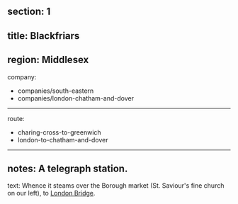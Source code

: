 section: 1
----
title: Blackfriars
----
region: Middlesex
----
company:
- companies/south-eastern
- companies/london-chatham-and-dover
----
route:
- charing-cross-to-greenwich
- london-to-chatham-and-dover
----
notes: A telegraph station.
----
text: Whence it steams over the Borough market (St. Saviour's fine church on our left), to [London Bridge](/stations/london-bridge).
